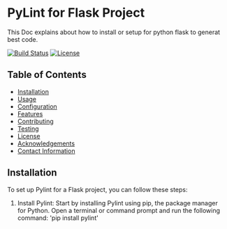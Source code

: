 # PyLint for Flask Project

This Doc explains about how to install or setup for python flask to generat best code.

[![Build Status](https://travis-ci.org/username/repo.svg?branch=master)](https://travis-ci.org/username/repo)
[![License](https://img.shields.io/badge/license-MIT-blue.svg)](https://opensource.org/licenses/MIT)

## Table of Contents

- [Installation](#installation)
- [Usage](#usage)
- [Configuration](#configuration)
- [Features](#features)
- [Contributing](#contributing)
- [Testing](#testing)
- [License](#license)
- [Acknowledgements](#acknowledgements)
- [Contact Information](#contact-information)

## Installation
To set up Pylint for a Flask project, you can follow these steps:

1. Install Pylint: Start by installing Pylint using pip, the package manager for Python. Open a terminal or command prompt and run the following command:
'pip install pylint'